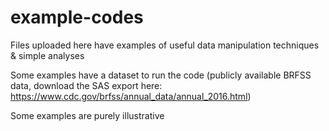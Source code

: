# example-codes
Files uploaded here have examples of useful data manipulation techniques & simple analyses

Some examples have a dataset to run the code (publicly available BRFSS data, download the SAS export here: https://www.cdc.gov/brfss/annual_data/annual_2016.html)

Some examples are purely illustrative
